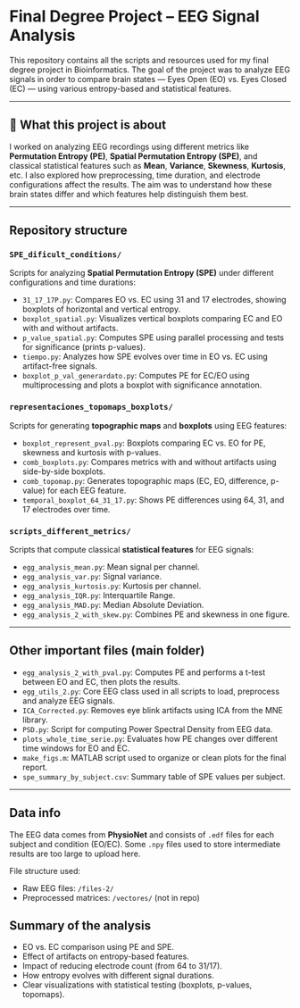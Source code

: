 # Final Degree Project – EEG Signal Analysis

This repository contains all the scripts and resources used for my final degree project in Bioinformatics. The goal of the project was to analyze EEG signals in order to compare brain states — Eyes Open (EO) vs. Eyes Closed (EC) — using various entropy-based and statistical features.

---

## 🧠 What this project is about

I worked on analyzing EEG recordings using different metrics like **Permutation Entropy (PE)**, **Spatial Permutation Entropy (SPE)**, and classical statistical features such as **Mean**, **Variance**, **Skewness**, **Kurtosis**, etc. I also explored how preprocessing, time duration, and electrode configurations affect the results. The aim was to understand how these brain states differ and which features help distinguish them best.

---

## Repository structure

### `SPE_dificult_conditions/`

Scripts for analyzing **Spatial Permutation Entropy (SPE)** under different configurations and time durations:

- `31_17_17P.py`: Compares EO vs. EC using 31 and 17 electrodes, showing boxplots of horizontal and vertical entropy.
- `boxplot_spatial.py`: Visualizes vertical boxplots comparing EC and EO with and without artifacts.
- `p_value_spatial.py`: Computes SPE using parallel processing and tests for significance (prints p-values).
- `tiempo.py`: Analyzes how SPE evolves over time in EO vs. EC using artifact-free signals.
- `boxplot_p_val_generardato.py`: Computes PE for EC/EO using multiprocessing and plots a boxplot with significance annotation.

### `representaciones_topomaps_boxplots/`

Scripts for generating **topographic maps** and **boxplots** using EEG features:

- `boxplot_represent_pval.py`: Boxplots comparing EC vs. EO for PE, skewness and kurtosis with p-values.
- `comb_boxplots.py`: Compares metrics with and without artifacts using side-by-side boxplots.
- `comb_topomap.py`: Generates topographic maps (EC, EO, difference, p-value) for each EEG feature.
- `temporal_boxplot_64_31_17.py`: Shows PE differences using 64, 31, and 17 electrodes over time.

### `scripts_different_metrics/`

Scripts that compute classical **statistical features** for EEG signals:

- `egg_analysis_mean.py`: Mean signal per channel.
- `egg_analysis_var.py`: Signal variance.
- `egg_analysis_kurtosis.py`: Kurtosis per channel.
- `egg_analysis_IQR.py`: Interquartile Range.
- `egg_analysis_MAD.py`: Median Absolute Deviation.
- `egg_analysis_2_with_skew.py`: Combines PE and skewness in one figure.

---

##  Other important files (main folder)

- `egg_analysis_2_with_pval.py`: Computes PE and performs a t-test between EO and EC, then plots the results.
- `egg_utils_2.py`: Core EEG class used in all scripts to load, preprocess and analyze EEG signals.
- `ICA_Corrected.py`: Removes eye blink artifacts using ICA from the MNE library.
- `PSD.py`: Script for computing Power Spectral Density from EEG data.
- `plots_whole_time_serie.py`: Evaluates how PE changes over different time windows for EO and EC.
- `make_figs.m`: MATLAB script used to organize or clean plots for the final report.
- `spe_summary_by_subject.csv`: Summary table of SPE values per subject.

---

## Data info

The EEG data comes from **PhysioNet** and consists of `.edf` files for each subject and condition (EO/EC). Some `.npy` files used to store intermediate results are too large to upload here.

File structure used:

- Raw EEG files: `/files-2/`
- Preprocessed matrices: `/vectores/` (not in repo)


##  Summary of the analysis

- EO vs. EC comparison using PE and SPE.
- Effect of artifacts on entropy-based features.
- Impact of reducing electrode count (from 64 to 31/17).
- How entropy evolves with different signal durations.
- Clear visualizations with statistical testing (boxplots, p-values, topomaps).
